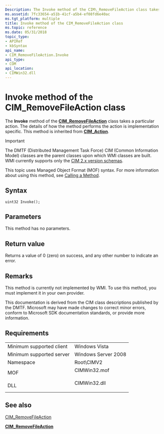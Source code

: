 ```yaml
---
Description: The Invoke method of the CIM\_RemoveFileAction class takes a particular action. The details of how the method performs the action is implementation specific. This method is inherited from CIM\_Action.
ms.assetid: 7fc33654-a51b-41cf-a5b4-ef08fd6e40ac
ms.tgt_platform: multiple
title: Invoke method of the CIM_RemoveFileAction class
ms.topic: reference
ms.date: 05/31/2018
topic_type: 
- APIRef
- kbSyntax
api_name: 
- CIM_RemoveFileAction.Invoke
api_type: 
- COM
api_location: 
- CIMWin32.dll
---
```


# Invoke method of the CIM\_RemoveFileAction class

The **Invoke** method of the [**CIM\_RemoveFileAction**](cim-removefileaction.md) class takes a particular action. The details of how the method performs the action is implementation specific. This method is inherited from [**CIM\_Action**](cim-action.md).

> [!IMPORTANT]
> The DMTF (Distributed Management Task Force) CIM (Common Information Model) classes are the parent classes upon which WMI classes are built. WMI currently supports only the [CIM 2.x version schemas](https://dmtf.org/standards/cim/schemas).

 

This topic uses Managed Object Format (MOF) syntax. For more information about using this method, see [Calling a Method](/windows/desktop/WmiSdk/calling-a-method).

## Syntax


```mof
uint32 Invoke();
```



## Parameters

This method has no parameters.

## Return value

Returns a value of 0 (zero) on success, and any other number to indicate an error.

## Remarks

This method is currently not implemented by WMI. To use this method, you must implement it in your own provider.

This documentation is derived from the CIM class descriptions published by the DMTF. Microsoft may have made changes to correct minor errors, conform to Microsoft SDK documentation standards, or provide more information.

## Requirements



|                                     |                                                                                         |
|-------------------------------------|-----------------------------------------------------------------------------------------|
| Minimum supported client<br/> | Windows Vista<br/>                                                                |
| Minimum supported server<br/> | Windows Server 2008<br/>                                                          |
| Namespace<br/>                | Root\\CIMV2<br/>                                                                  |
| MOF<br/>                      | <dl> <dt>CIMWin32.mof</dt> </dl> |
| DLL<br/>                      | <dl> <dt>CIMWin32.dll</dt> </dl> |



## See also

<dl> <dt>

[CIM\_RemoveFileAction](invoke-method-in-class-cim-removefileaction.md)
</dt> <dt>

[**CIM\_RemoveFileAction**](cim-removefileaction.md)
</dt> </dl>

 

